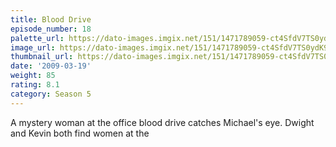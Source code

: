 ```yaml
---
title: Blood Drive
episode_number: 18
palette_url: https://dato-images.imgix.net/151/1471789059-ct4SfdV7TS0ydK9W9U9R3YpB3Xh.jpg?ixlib=rb-1.1.0&ch=DPR%2CWidth&auto=enhance&palette=json
image_url: https://dato-images.imgix.net/151/1471789059-ct4SfdV7TS0ydK9W9U9R3YpB3Xh.jpg?ixlib=rb-1.1.0&ch=DPR%2CWidth&auto=compress%2Cformat&w=500
thumbnail_url: https://dato-images.imgix.net/151/1471789059-ct4SfdV7TS0ydK9W9U9R3YpB3Xh.jpg?ixlib=rb-1.1.0&ch=DPR%2CWidth&auto=enhance&w=500&h=280&fit=crop&fm=jpg
date: '2009-03-19'
weight: 85
rating: 8.1
category: Season 5
---
```


A mystery woman at the office blood drive catches Michael's eye. Dwight and Kevin both find women at the
